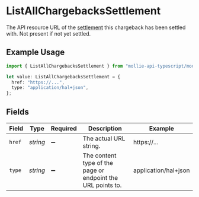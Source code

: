 # ListAllChargebacksSettlement

The API resource URL of the [settlement](get-settlement) this chargeback has been settled with. Not present if
not yet settled.

## Example Usage

```typescript
import { ListAllChargebacksSettlement } from "mollie-api-typescript/models/operations";

let value: ListAllChargebacksSettlement = {
  href: "https://...",
  type: "application/hal+json",
};
```

## Fields

| Field                                                       | Type                                                        | Required                                                    | Description                                                 | Example                                                     |
| ----------------------------------------------------------- | ----------------------------------------------------------- | ----------------------------------------------------------- | ----------------------------------------------------------- | ----------------------------------------------------------- |
| `href`                                                      | *string*                                                    | :heavy_minus_sign:                                          | The actual URL string.                                      | https://...                                                 |
| `type`                                                      | *string*                                                    | :heavy_minus_sign:                                          | The content type of the page or endpoint the URL points to. | application/hal+json                                        |